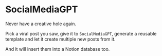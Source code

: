 # SocialMediaGPT

Never have a creative hole again. 

Pick a viral post you saw, give it to `SocialMediaGPT`, generate a reusable template and let it create multiple new posts from it.

And it will insert them into a Notion database too.